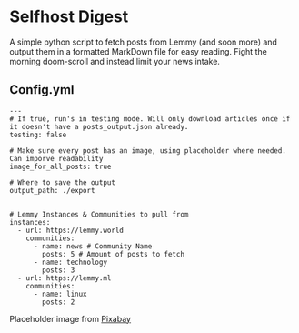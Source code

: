 # Selfhost Digest
A simple python script to fetch posts from Lemmy (and soon more) and output them in a formatted MarkDown file for easy reading. Fight the morning doom-scroll and instead limit your news intake. 

## Config.yml
```
---
# If true, run's in testing mode. Will only download articles once if it doesn't have a posts_output.json already. 
testing: false 

# Make sure every post has an image, using placeholder where needed. Can imporve readability
image_for_all_posts: true

# Where to save the output
output_path: ./export 


# Lemmy Instances & Communities to pull from
instances:
  - url: https://lemmy.world
    communities:
      - name: news # Community Name
        posts: 5 # Amount of posts to fetch
      - name: technology
        posts: 3
  - url: https://lemmy.ml
    communities:
      - name: linux
        posts: 2
```


Placeholder image from [Pixabay](https://pixabay.com/illustrations/newspaper-article-journal-headlines-3324168/)
